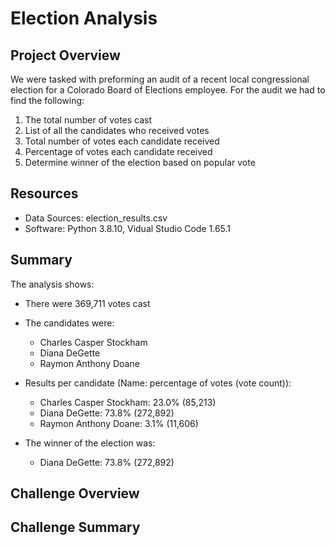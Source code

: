 # Election Analysis
## Project Overview
We were tasked with preforming an audit of a recent local congressional election for a Colorado Board of Elections employee. For the audit we had to find the following:
  1. The total number of votes cast
  2. List of all the candidates who received votes
  3. Total number of votes each candidate received
  4. Percentage of votes each candidate received
  5. Determine winner of the election based on popular vote

## Resources
- Data Sources: election_results.csv
- Software: Python 3.8.10, Vidual Studio Code 1.65.1

## Summary 
The analysis shows:
- There were 369,711 votes cast
- The candidates were:
  - Charles Casper Stockham
  - Diana DeGette
  - Raymon Anthony Doane
- Results per candidate (Name: percentage of votes (vote count)):
  - Charles Casper Stockham: 23.0% (85,213)
  - Diana DeGette: 73.8% (272,892)
  - Raymon Anthony Doane: 3.1% (11,606)

- The winner of the election was:
  - Diana DeGette: 73.8% (272,892)

## Challenge Overview
## Challenge Summary 
